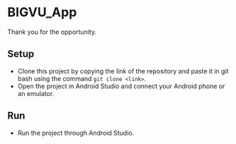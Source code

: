# BIGVU_App
Thank you for the opportunity.

## Setup
* Clone this project by copying the link of the repository and paste it in git bash using the command ```git clone <link>```.
* Open the project in Android Studio and connect your Android phone or an emulator.

## Run
* Run the project through Android Studio.
